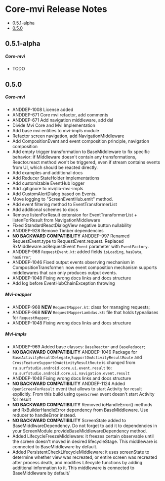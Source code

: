 # Core-mvi Release Notes

- [0.5.1-alpha](#051-alpha)
- [0.5.0](#050)

## 0.5.1-alpha
##### Core-mvi
* TODO
## 0.5.0
##### Core-mvi
* ANDDEP-1008 License added
* ANDDEP-671 Core mvi refactor, add comments
* ANDDEP-671 Add navigation middleware, add dsl
* Divide Mvi Core and Mvi Implementation
* Add base mvi entities to mvi-impls module
* Refactor screen navigation, add NavigationMiddleware
* Add CompositionEvent and event composition principle, navigation composition
* Add empty trigger transformation to BaseMiddleware to fix specific behavior: 
if Middleware doesn't contain any transformations, Reactor.react method won't be triggered, 
even if stream contains events from UI, which should be reacted directly.
* Add examples and additional docs
* Add Reducer StateHolder implementations
* Add customizable EventHub logger 
* Add .gitignore to mvi/lib-mvi-impls
* Add CustomAlertDialog based on Events.
* Move logging to "ScreenEventHub.emit" method.
* Add event filtering method to EventTransformerList
* Add additional schemes to docs
* Remove listenForResult extension for EventTransformerList + listenForResult from NavigationMiddleware
* Fixed StandardReactDialogView negative button nullability
* ANDDEP-928 Remove Timber dependencies
* **NO BACKWARD COMPATIBILITY** ANDDEP-997 Renamed RequestEvent.type to RequestEvent.request.
Replaced RxMiddleware.asRequestEvent `Event` parameter with `EventFactory`.
* ANDDEP-968 `RequestEvent.kt`: added fields `isLoading`, `hasData`, `hasError`;
* ANDDEP-1046 Fixed output events observing mechanism in CompositionTransformer: 
now event composition mechanism supports middlewares that can only produces output events.
* ANDDEP-1048 Fixing wrong docs links and docs structure
* Add log before EventHubChainException throwing
##### Mvi-mapper
* ANDDEP-968 **NEW** `RequestMapper.kt`: class for managing requests;
* ANDDEP-968 **NEW** `RequestMapperLambdas.kt`: file that holds typealiases for `RequestMapper`;
* ANDDEP-1048 Fixing wrong docs links and docs structure
##### Mvi-impls
* ANDDEP-969 Added base classes: `BaseReactor` and `BaseReducer`;
* **NO BACKWARD COMPATIBILITY** ANDDEP-1049 Package for `BaseActivityResultDelegate`,`SupportOnActivityResultRoute` and `CrossFeatureSupportOnActivityResultRoute` is changed 
from `ru.surfstudio.android.core.ui.event.result` to:  `ru.surfstudio.android.core.ui.navigation.event.result`
* ANDDEP-1048 Fixing wrong docs links and docs structure
* **NO BACKWARD COMPATIBILITY** ANDDEP-1124 Added `OpenScreenForResult` event that allows to start Activity for result explicitly. From this build using `OpenScreen` event doesn't start Activity for result
* **NO BACKWARD COMPATIBILITY** Removed ioHandleError() methods and RxBuilderHandleError dependency from BaseMiddleware. Use reducer to handleError instead.
* **NO BACKWARD COMPATIBILITY** ScreenState added to BaseMiddlwareDependency. Do not forget to add it to dependencies in your ScreenModule.provideBaseMiddlewareDependency method.
* Added LifecycleFreezeMiddleware: it freezes certain observable until the screen doesn't moved in desired lifecycleStage. This middleware is connected to BaseMiddleware by default.
* Added PersistentCheckLifecycleMiddleware: it uses screenState to determine whether view was recreated, or entire screen was recreated after process death, and modifies Lifecycle functions by adding additional information to it. This middleware is connected to BaseMiddleware by default/